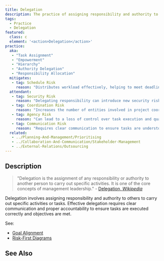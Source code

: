```yaml
---
title: Delegation
description: The practice of assigning responsibility and authority to others to carry out specific activities or tasks.
tags: 
  - Practice
  - Delegation
featured: 
  class: c
  element: '<action>Delegation</action>'
practice:
  aka: 
   - "Task Assignment"
   - "Empowerment"
   - "Hierarchy"
   - "Authority Delegation"
   - "Responsibility Allocation"
  mitigates:
   - tag: Schedule Risk
     reason: "Distributes workload effectively, helping to meet deadlines."
  attendant:
   - tag: Security Risk
     reason: "Delegating responsibility can introduce new security risks."
   - tag: Coordination Risk
     reason: "Increases the number of entities involved in project coordination."
   - tag: Agency Risk
     reason: "Can lead to a loss of control over task execution and quality."
   - tag: Communication Risk
     reason: "Requires clear communication to ensure tasks are understood and executed properly."
  related:
   - ../Planning-And-Management/Prioritising
   - ../Collaboration-And-Communication/Stakeholder-Management
   - ../External-Relations/Outsourcing
---
```


<PracticeIntro details={frontMatter} /> 

## Description

> "Delegation is the assignment of any responsibility or authority to another person to carry out specific activities. It is one of the core concepts of management leadership." - [Delegation, _Wikipedia_](https://en.wikipedia.org/wiki/Delegation)

Delegation involves assigning responsibility and authority to others to carry out specific activities or tasks.  Effective delegation requires clear communication and proper accountability to ensure tasks are executed correctly and objectives are met.

See:
 
 - [Goal Alignment](/risks/Reducing-Agency-Risk#1-goal-alignment)
 - [Risk-First Diagrams](/thinking/Risk-First-Diagrams#example-blaming-others)

## See Also

<TagList tag="Delegation" />
